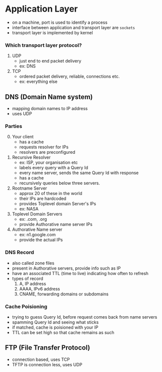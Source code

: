 # Application Layer

- on a machine, port is used to identify a process
- interface between application and transport layer are `sockets`
- transport layer is implemented by kernel

### Which transport layer protocol?

1. UDP
    - just end to end packet delivery
    - ex: DNS
1. TCP
    - ordered packet delivery, reliable, connections etc.
    - ex: everything else

## DNS (Domain Name system)

- mapping domain names to IP address
- uses UDP

### Parties

0. Your client
    - has a cache
    - requests resolver for IPs
    - resolvers are preconfigured
1. Recursive Resolver
    - ex: ISP, your organisation etc
    - labels every query with a Query Id
    - every name server, sends the same Query Id with response
    - has a cache
    - recursively queries below three servers.
1. Rootname Server
    - approx 20 of these in the world
    - their IPs are hardcoded
    - provides Toplevel domain Server's IPs
    - ex: NASA
1. Toplevel Domain Servers
    - ex: .com, .org
    - provide Authorative name server IPs
1. Authorative Name server
    - ex: n1.google.com
    - provide the actual IPs

### DNS Record

- also called zone files
- present in Authorative servers, provide info such as IP
- have an associated TTL (time to live) indicating how often to refresh
- types of record
    1. A, IP address
    1. AAAA, IPv6 address
    1. CNAME, forwarding domains or subdomains

### Cache Poisioning

- trying to guess Query Id, before request comes back from name servers
- spamming Query Id and seeing what sticks
- if matched, cache is poisioned with your IP
- TTL can be set high so that cache remains as such

## FTP (File Transfer Protocol)

- connection based, uses TCP
- TFTP is connection less, uses UDP
